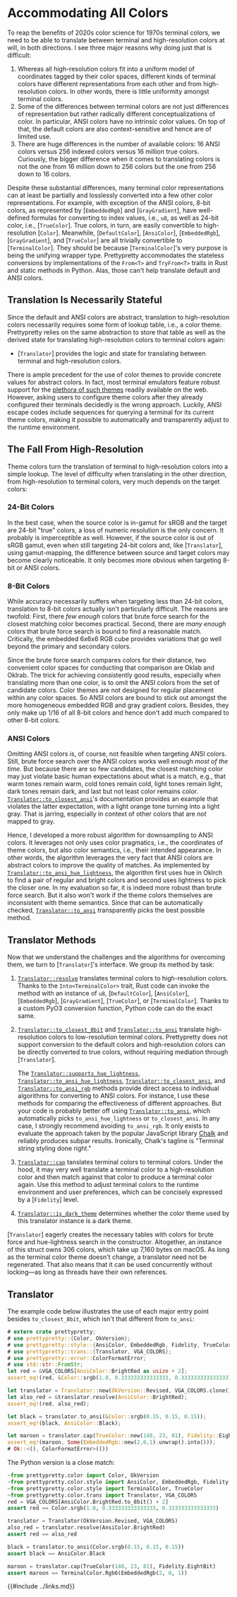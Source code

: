 # Accommodating All Colors

To reap the benefits of 2020s color science for 1970s terminal colors, we need
to be able to translate between terminal and high-resolution colors at will, in
both directions. I see three major reasons why doing just that is difficult:

 1. Whereas all high-resolution colors fit into a uniform model of coordinates
    tagged by their color spaces, different kinds of terminal colors have
    different representations from each other and from high-resolution colors.
    In other words, there is little uniformity amongst terminal colors.
 2. Some of the differences between terminal colors are not just differences of
    representation but rather radically different conceptualizations of color.
    In particular, ANSI colors have no intrinsic color values. On top of that,
    the default colors are also context-sensitive and hence are of limited use.
 3. There are huge differences in the number of available colors: 16 ANSI colors
    versus 256 indexed colors versus 16 million true colors. Curiously, the
    bigger difference when it comes to translating colors is not the one from 16
    million down to 256 colors but the one from 256 down to 16 colors.

Despite these substantial differences, many terminal color representations can
at least be partially and losslessly converted into a few other color
representations. For example, with exception of the ANSI colors, 8-bit colors,
as represented by [`EmbeddedRgb`] and [`GrayGradient`], have well-defined
formulas for converting to index values, i.e., `u8`, as well as 24-bit color,
i.e., [`TrueColor`]. True colors, in turn, are easily convertible to
high-resolution [`Color`]. Meanwhile, [`DefaultColor`], [`AnsiColor`],
[`EmbeddedRgb`], [`GrayGradient`], and [`TrueColor`] are all trivially
convertible to [`TerminalColor`]. They should be because [`TerminalColor`]'s
very purpose is being the unifying wrapper type. Prettypretty accommodates the
stateless conversions by implementations of the `From<T>` and `TryFrom<T>`
traits in Rust and static methods in Python. Alas, those can't help translate
default and ANSI colors.


## Translation Is Necessarily Stateful

Since the default and ANSI colors are abstract, translation to high-resolution
colors necessarily requires some form of lookup table, i.e., a color theme.
Prettypretty relies on the same abstraction to store that table as well as the
derived state for translating high-resolution colors to terminal colors again:

  * [`Translator`] provides the logic and state for translating between
    terminal and high-resolution colors.

There is ample precedent for the use of color themes to provide concrete values
for abstract colors. In fact, most terminal emulators feature robust support for
the [plethora of such themes](https://gogh-co.github.io/Gogh/) readily available
on the web. However, asking users to configure theme colors after they already
configured their terminals decidedly is the wrong approach. Luckily, ANSI escape
codes include sequences for querying a terminal for its current theme colors,
making it possible to automatically and transparently adjust to the runtime
environment.


## The Fall From High-Resolution

Theme colors turn the translation of terminal to high-resolution colors into a
simple lookup. The level of difficulty when translating in the other direction,
from high-resolution to terminal colors, very much depends on the target colors:


### 24-Bit Colors

In the best case, when the source color is in-gamut for sRGB and the target are
24-bit "true" colors, a loss of numeric resolution is the only concern. It
probably is imperceptible as well. However, if the source color is out of sRGB
gamut, even when still targeting 24-bit colors and, like [`Translator`], using
gamut-mapping, the difference between source and target colors may become
clearly noticeable. It only becomes more obvious when targeting 8-bit or ANSI
colors.


### 8-Bit Colors

While accuracy necessarily suffers when targeting less than 24-bit colors,
translation to 8-bit colors actually isn't particularly difficult. The reasons
are twofold: First, there *few enough* colors that brute force search for the
closest matching color becomes practical. Second, there are *many enough* colors
that brute force search is bound to find a reasonable match. Critically, the
embedded 6x6x6 RGB cube provides variations that go well beyond the primary and
secondary colors.

Since the brute force search compares colors for their distance, two convenient
color spaces for conducting that comparison are Oklab and Oklrab. The trick for
achieving consistently good results, especially when translating more than one
color, is to omit the ANSI colors from the set of candidate colors. Color themes
are not designed for regular placement within any color spaces. So ANSI colors
are bound to stick out amongst the more homogeneous embedded RGB and gray
gradient colors. Besides, they only make up 1/16 of all 8-bit colors and hence
don't add much compared to other 8-bit colors.


### ANSI Colors

Omitting ANSI colors is, of course, not feasible when targeting ANSI colors.
Still, brute force search over the ANSI colors works well enough *most of the
time*. But because there are so few candidates, the closest matching color may
just violate basic human expectations about what is a match, e.g., that warm
tones remain warm, cold tones remain cold, light tones remain light, dark tones
remain dark, and last but not least color remains color.
[`Translator::to_closest_ansi`](https://apparebit.github.io/prettypretty/prettypretty/trans/struct.Translator.html#method.to_closest_ansi)'s
documentation provides an example that violates the latter expectation, with a
light orange tone turning into a light gray. That is jarring, especially in
context of other colors that are *not* mapped to gray.

Hence, I developed a more robust algorithm for downsampling to ANSI colors. It
leverages not only uses color pragmatics, i.e., the coordinates of theme colors,
but also color semantics, i.e., their intended appearance. In other words, the
algorithm leverages the very fact that ANSI colors are abstract colors to
improve the quality of matches. As implemented by
[`Translator::to_ansi_hue_lightness`](https://apparebit.github.io/prettypretty/prettypretty/trans/struct.Translator.html#method.to_ansi_hue_lightness),
the algorithm first uses hue in Oklrch to find a pair of regular and bright
colors and second uses lightness to pick the closer one. In my evaluation so
far, it is indeed more robust than brute force search. But it also won't work if
the theme colors themselves are inconsistent with theme semantics. Since that
can be automatically checked,
[`Translator::to_ansi`](https://apparebit.github.io/prettypretty/prettypretty/trans/struct.Translator.html#method.to_ansi)
transparently picks the best possible method.


## Translator Methods

Now that we understand the challenges and the algorithms for overcoming them, we
turn to [`Translator`]'s interface. We group its method by task:

 1. [`Translator::resolve`](https://apparebit.github.io/prettypretty/prettypretty/trans/struct.Translator.html#method.resolve)
    translates terminal colors to high-resolution colors. Thanks to the
    `Into<TerminalColor>` trait, Rust code can invoke the method with an
    instance of `u8`, [`DefaultColor`], [`AnsiColor`], [`EmbeddedRgb`],
    [`GrayGradient`], [`TrueColor`], or [`TerminalColor`]. Thanks to a custom
    PyO3 conversion function, Python code can do the exact same.
 2. [`Translator::to_closest_8bit`](https://apparebit.github.io/prettypretty/prettypretty/trans/struct.Translator.html#method.to_closest_8bit)
    and
    [`Translator::to_ansi`](https://apparebit.github.io/prettypretty/prettypretty/trans/struct.Translator.html#method.to_ansi)
    translate high-resolution colors to low-resolution terminal colors.
    Prettypretty does not support conversion to the default colors and
    high-resolution colors can be directly converted to true colors, without
    requiring mediation through [`Translator`].

    The
    [`Translator::supports_hue_lightness`](https://apparebit.github.io/prettypretty/prettypretty/trans/struct.Translator.html#method.supports_hue_lightness),
    [`Translator::to_ansi_hue_lightness`](https://apparebit.github.io/prettypretty/prettypretty/trans/struct.Translator.html#method.to_ansi_hue_lightness),
    [`Translator::to_closest_ansi`](https://apparebit.github.io/prettypretty/prettypretty/trans/struct.Translator.html#method.to_closest_ansi),
    and
    [`Translator::to_ansi_rgb`](https://apparebit.github.io/prettypretty/prettypretty/trans/struct.Translator.html#method.to_ansi_rgb)
    methods provide direct access to individual algorithms for converting to
    ANSI colors. For instance, I use these methods for comparing the
    effectiveness of different approaches. But your code is probably better off
    using
    [`Translator::to_ansi`](https://apparebit.github.io/prettypretty/prettypretty/trans/struct.Translator.html#method.to_ansi),
    which automatically picks `to_ansi_hue_lightness` or `to_closest_ansi`. In
    any case, I strongly recommend avoiding `to_ansi_rgb`. It only exists to
    evaluate the approach taken by the popular JavaScript library
    [Chalk](https://github.com/chalk/chalk) and reliably produces subpar
    results. Ironically, Chalk's tagline is "Terminal string styling done
    right."
 3. [`Translator::cap`](https://apparebit.github.io/prettypretty/prettypretty/trans/struct.Translator.html#method.cap)
    tanslates terminal colors to terminal colors. Under the hood, it may very
    well translate a terminal color to a high-resolution color and then match
    against that color to produce a terminal color again. Use this method to
    adjust terminal colors to the runtime environment and user preferences,
    which can be concisely expressed by a [`Fidelity`] level.
 4. [`Translator::is_dark_theme`](https://apparebit.github.io/prettypretty/prettypretty/trans/struct.Translator.html#method.is_dark_theme) determines whether the color theme used by this
    translator instance is a dark theme.


[`Translator`] eagerly creates the necessary tables with colors for brute force and
hue-lightness search in the constructor. Altogether, an instance of this struct
owns 306 colors, which take up 7,160 bytes on macOS. As long as the terminal
color theme doesn't change, a translator need not be regenerated. That also means
that it can be used concurrently without locking—as long as threads have their
own references.


## Translator

The example code below illustrates the use of each major entry point besides
`to_closest_8bit`, which isn't that different from `to_ansi`:

```rust
# extern crate prettypretty;
# use prettypretty::{Color, OkVersion};
# use prettypretty::style::{AnsiColor, EmbeddedRgb, Fidelity, TrueColor};
# use prettypretty::trans::{Translator, VGA_COLORS};
# use prettypretty::error::ColorFormatError;
# use std::str::FromStr;
let red = &VGA_COLORS[AnsiColor::BrightRed as usize + 2];
assert_eq!(red, &Color::srgb(1.0, 0.333333333333333, 0.333333333333333));

let translator = Translator::new(OkVersion::Revised, VGA_COLORS.clone());
let also_red = &translator.resolve(AnsiColor::BrightRed);
assert_eq!(red, also_red);

let black = translator.to_ansi(&Color::srgb(0.15, 0.15, 0.15));
assert_eq!(black, AnsiColor::Black);

let maroon = translator.cap(TrueColor::new(148, 23, 81), Fidelity::EightBit);
assert_eq!(maroon, Some(EmbeddedRgb::new(2,0,1).unwrap().into()));
# Ok::<(), ColorFormatError>(())
```
<div class=color-swatch>
<div style="background-color: #f55;"></div>
<div style="background-color: #262626;"></div>
<div style="background-color: #000;"></div>
<div style="background-color: #941751;"></div>
<div style="background-color: #87005f;"></div>
</div>

The Python version is a close match:

```python
~from prettypretty.color import Color, OkVersion
~from prettypretty.color.style import AnsiColor, EmbeddedRgb, Fidelity
~from prettypretty.color.style import TerminalColor, TrueColor
~from prettypretty.color.trans import Translator, VGA_COLORS
red = VGA_COLORS[AnsiColor.BrightRed.to_8bit() + 2]
assert red == Color.srgb(1.0, 0.333333333333333, 0.333333333333333)

translator = Translator(OkVersion.Revised, VGA_COLORS)
also_red = translator.resolve(AnsiColor.BrightRed)
assert red == also_red

black = translator.to_ansi(Color.srgb(0.15, 0.15, 0.15))
assert black == AnsiColor.Black

maroon = translator.cap(TrueColor(148, 23, 81), Fidelity.EightBit)
assert maroon == TerminalColor.Rgb6(EmbeddedRgb(2, 0, 1))
```
<div class=color-swatch>
<div style="background-color: #f55;"></div>
<div style="background-color: #262626;"></div>
<div style="background-color: #000;"></div>
<div style="background-color: #941751;"></div>
<div style="background-color: #87005f;"></div>
</div>


{{#include ../links.md}}
